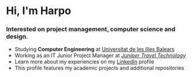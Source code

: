 <h1>Hi, I'm Harpo</h1>
<h3>Interested on project management, computer science and design.</h3>

- Studying **Computer Engineering** at [Universitat de les Illes Balears](https://www.uib.eu/Learn/estudis-de-grau/grau/informatica/GIN3-P/)
- Working as an IT Junior Project Manager at *[Juniper Travel Technology](https://ejuniper.com/es/)*
- Learn more about my experiencies on my [LinkedIn](https://www.linkedin.com/in/helveticka) profile
- This profile features my academic projects and additional repositories
